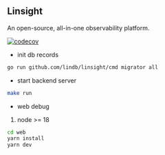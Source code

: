 ## Linsight

An open-source, all-in-one observability platform.

[![codecov](https://codecov.io/gh/lindb/linsight/branch/develop/graph/badge.svg)](https://codecov.io/gh/lindb/linsight)

- init db records

```sh
go run github.com/lindb/linsight/cmd migrator all
```

- start backend server

```sh
make run
```

- web debug

1. node >= 18

```sh 
cd web
yarn install 
yarn dev
```

